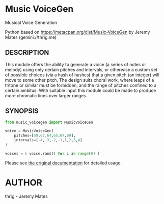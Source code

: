 # Music VoiceGen

Musical Voice Generation

Python based on https://metacpan.org/dist/Music-VoiceGen by Jeremy Mates (gemini://thrig.me)

## DESCRIPTION

This module offers the ability to generate a voice (a series of notes or melody) using only certain pitches and intervals, or otherwise a custom set of possible choices (via a hash of hashes) that a given pitch (an integer) will move to some other pitch. The design suits choral work, where leaps of a tritone or similar must be forbidden, and the range of pitches confined to a certain ambitus. With suitable input this module could be made to produce more chromatic lines over larger ranges.

## SYNOPSIS
```python
from music_voicegen import MusicVoiceGen

voice = MusicVoiceGen(
    pitches=[60,62,64,65,67,69],
    intervals=[-4,-3,-2,-1,1,2,3,4]
)

voices = [ voice.rand() for i in range(8) ]
```

Please see [the original documentation](https://metacpan.org/pod/Music::VoiceGen) for detailed usage.

# AUTHOR

thrig - Jeremy Mates <jmates at cpan.org>